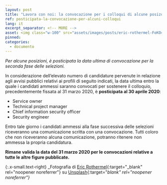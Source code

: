 ```yaml
---
layout: post
title: "Lavora con noi: la convocazione per i colloqui di alcune posizoni entro il 30 aprile" 
ref: posticipata-la-convocazione-per-alcuni-colloqui
lang: it
excerpt_separator: <!-- MORE -->
asset: <img class="w-100" src="assets/images/posts/eric-rothermel-FoKO4DpXamQ-unsplash.jpg" alt="La convocazione per i colloqui di alcune posizoni entro il 30 aprile"/>
pinned: 
categories:
  - documento
---
```


_Per alcune posizioni, è posticipata la data ultima di convocazione per la seconda fase delle selezioni._

<!-- MORE -->

In considerazione dell’elevato numero di candidature pervenute in relazione agli avvisi pubblici relativi ai profili di seguito indicati, la data ultima entro la quale i candidati ammessi saranno convocati per sostenere il colloquio, precedentemente fissata al 31 marzo 2020, è **posticipata al 30 aprile 2020**:

* Service owner
* Technical project manager
* Chief information security officer
* Security engineer

Entro tale giorno i candidati ammessi alla fase successiva delle selezioni riceveranno una comunicazione scritta con una convocazione. Tutti coloro che non riceveranno alcuna comunicazione, potranno ritenere non ammessa la propria candidatura.

**Rimane valida la data del 31 marzo 2020 per le convocazioni relative a tutte le altre figure pubblicate.**

{:.x-small.text-right}
_Fotografia di [Eric Rothermel](https://unsplash.com/@erothermel?utm_source=unsplash&utm_medium=referral&utm_content=creditCopyText){:target="_blank" rel="noopener noreferrer"} su [Unsplash](https://unsplash.com/@erothermel?utm_source=unsplash&utm_medium=referral&utm_content=creditCopyText){:target="_blank" rel="noopener noreferrer"}_

